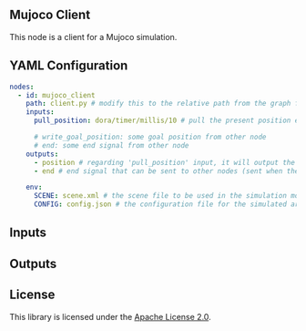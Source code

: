 ## Mujoco Client

This node is a client for a Mujoco simulation.

## YAML Configuration

````YAML
nodes:
  - id: mujoco_client
    path: client.py # modify this to the relative path from the graph file to the client script
    inputs:
      pull_position: dora/timer/millis/10 # pull the present position every 10ms

      # write_goal_position: some goal position from other node
      # end: some end signal from other node
    outputs:
      - position # regarding 'pull_position' input, it will output the position every 10ms
      - end # end signal that can be sent to other nodes (sent when the simulation ends)

    env:
      SCENE: scene.xml # the scene file to be used in the simulation modify this to the relative path from the graph file to the scene file
      CONFIG: config.json # the configuration file for the simulated arm (only retrieve joints names)
````

## Inputs

## Outputs

## License

This library is licensed under the [Apache License 2.0](../../LICENSE).